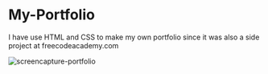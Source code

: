# My-Portfolio

I have use HTML and CSS to make my own portfolio since it was also a side project at freecodeacademy.com

![screencapture-portfolio](https://user-images.githubusercontent.com/11686311/27617094-030be7c0-5b69-11e7-8ac1-4ee83835c4db.png)
